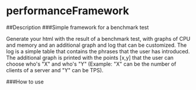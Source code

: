 performanceFramework
====================

##Description
###Simple framework for a benchmark test

Generate your html with the result of a benchmark test, with graphs of CPU and memory and an additional graph 
and log that can be customized.
The log is a simple table that contains the phrases that the user has introduced.
The additional graph is printed with the  points [x,y] that the user can choose who's "X" and who's "Y" 
(Example: "X" can be the number of clients of a server and "Y" can be TPS).

###How to use

